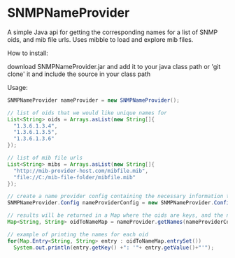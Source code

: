 # SNMPNameProvider
A simple Java api for getting the corresponding names for a list of SNMP oids, and mib file urls.  Uses mibble to load and explore mib files.

How to install:

download SNMPNameProvider.jar and add it to your java class path
or 'git clone' it and include the source in your class path

Usage:
```java
SNMPNameProvider nameProvider = new SNMPNameProvider();

// list of oids that we would like unique names for
List<String> oids = Arrays.asList(new String[]{
  "1.3.6.1.3.4",
  "1.3.6.1.3.5",
  "1.3.6.1.3.6"
});

// list of mib file urls
List<String> mibs = Arrays.asList(new String[]{
  "http://mib-provider-host.com/mibfile.mib",
  "file://C:/mib-file-folder/mibfile.mib"
});

// create a name provider config containing the necessary information to request the names
SNMPNameProvider.Config nameProviderConfig = new SNMPNameProvider.Config(oids, mibs);

// results will be returned in a Map where the oids are keys, and the names are the cooresponding values
Map<String, String> oidToNameMap = nameProvider.getNames(nameProviderConfig);

// example of printing the names for each oid
for(Map.Entry<String, String> entry : oidToNameMap.entrySet())
  System.out.println(entry.getKey() +": '"+ entry.getValue()+"'");

```
